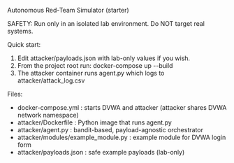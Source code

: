 Autonomous Red-Team Simulator (starter)

SAFETY: Run only in an isolated lab environment. Do NOT target real systems.

Quick start:
1. Edit attacker/payloads.json with lab-only values if you wish.
2. From the project root run:
   docker-compose up --build
3. The attacker container runs agent.py which logs to attacker/attack_log.csv

Files:
- docker-compose.yml : starts DVWA and attacker (attacker shares DVWA network namespace)
- attacker/Dockerfile : Python image that runs agent.py
- attacker/agent.py : bandit-based, payload-agnostic orchestrator
- attacker/modules/example_module.py : example module for DVWA login form
- attacker/payloads.json : safe example payloads (lab-only)
